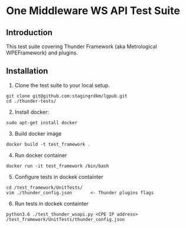 # One Middleware WS API Test Suite

## Introduction

This test suite covering Thunder Framework (aka Metrological WPEFramework) and plugins.



## Installation

1. Clone the test suite to your local setup.
```
git clone git@github.com:stagingrdkm/lgpub.git
cd ./thunder-tests/
```

2. Install docker:
```
sudo apt-get install docker
```

3. Build docker image
```
docker build -t test_framework .
```

4. Run docker container
```
docker run -it test_framework /bin/bash
```

5. Configure tests in dockek containter
```
cd /test_framework/UnitTests/
vim ./thunder_config.json       <- Thunder plugins flags
```

6. Run tests in dockek containter
```
python3.6 ./test_thunder_wsapi.py <CPE IP address> /test_framework/UnitTests/thunder_config.json
```
